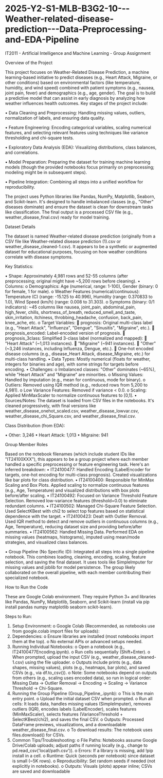 # 2025-Y2-S1-MLB-B3G2-10---Weather-related-disease-prediction---Data-Preprocessing-and-EDA-Pipeline
IT2011 - Artificial Intelligence and Machine Learning - Group Assignment

Overview of the Project

This project focuses on Weather-Related Disease Prediction, a machine learning-based initiative to predict diseases (e.g., Heart Attack, Migraine, or other conditions) based on environmental factors (like temperature, humidity, and wind speed) combined with patient symptoms (e.g., nausea, joint pain, fever) and demographics (e.g., age, gender). The goal is to build a predictive model that can assist in early diagnosis by analyzing how weather influences health outcomes.
Key stages of the project include:
  
  •	Data Cleaning and Preprocessing: Handling missing values, outliers, normalization of labels, and ensuring data quality.
  
  •	Feature Engineering: Encoding categorical variables, scaling numerical features, and selecting relevant features using techniques like variance thresholding and chi-square tests.
  
  •	Exploratory Data Analysis (EDA): Visualizing distributions, class balances, and correlations.
  
  •	Model Preparation: Preparing the dataset for training machine learning models (though the provided notebooks focus primarily on preprocessing; modeling might be in subsequent steps).
  
  •	Pipeline Integration: Combining all steps into a unified workflow for reproducibility.

The project uses Python libraries like Pandas, NumPy, Matplotlib, Seaborn, and Scikit-learn. It's designed to handle imbalanced classes (e.g., "Other" diseases dominate) and ensure the dataset is clean for downstream tasks like classification.
The final output is a processed CSV file (e.g., weather_disease_final.csv) ready for model training.

Dataset Details

The dataset is named Weather-related disease prediction (originally from a CSV file like Weather-related disease prediction (1).csv or weather_disease_cleaned-1.csv). It appears to be a synthetic or augmented dataset for educational purposes, focusing on how weather conditions correlate with disease symptoms.

Key Statistics:

  •	Shape: Approximately 4,981 rows and 52-55 columns (after preprocessing; original might have ~5,200 rows before cleaning).
  •	Columns: 
    o	Demographics: Age (numerical, range: 1-100), Gender (binary: 0 for female, 1 for male).
    o	Weather Features (numerical/continuous): Temperature (C) (range: -15.125 to 40.996), Humidity (range: 0.370833 to 1.0), Wind Speed (km/h) (range: 0.008 to 31.303).
    o	Symptoms (binary: 0/1 indicators): ~45 columns like nausea, joint_pain, abdominal_pain, high_fever, chills, shortness_of_breath, reduced_smell_and_taste, skin_irritation, itchiness, throbbing_headache, confusion, back_pain, knee_ache, etc.
    o	Target Variables: 
      	prognosis: Original multi-class label (e.g., "Heart Attack", "Influenza", "Dengue", "Sinusitis", "Migraine", etc.).
      	prognosis_encoded: Label-encoded version of prognosis.
      	prognosis_3class: Simplified 3-class label (normalized and mapped): 
      	"Heart Attack" (~1,013 instances).
      	"Migraine" (~941 instances).
      	"Other" (~3,246 instances, including Influenza, Dengue, etc.).
      	One-hot encoded disease columns (e.g., disease_Heart Attack, disease_Migraine, etc.) for multi-class handling.
  •	Data Types: Mostly numerical (floats for weather, integers for binaries and age), with some strings for targets before encoding.
  •	Challenges: 
      o	Imbalanced classes: "Other" dominates (~65%), while "Heart Attack" and "Migraine" are minorities.
      o	Missing Values: Handled by imputation (e.g., mean for continuous, mode for binary).
      o	Outliers: Removed using IQR method (e.g., reduced rows from 5,200 to 4,981).
      o	Low Variance Features: Removed if variance < 0.0.
      o	Scaling: Applied MinMaxScaler to normalize continuous features to [0,1].
  •	Sources/Notes: The dataset is loaded from CSV files in the notebooks. It's cleaned progressively, with final versions like weather_disease_onehot_scaled.csv, weather_disease_lowvar.csv, weather_disease_chi_Square.csv, and weather_disease_final.csv.
  
Class Distribution (from EDA):

  •	Other: 3,246
  •	Heart Attack: 1,013
  •	Migraine: 941

Group Member Roles

Based on the notebook filenames (which include student IDs like "IT24100XXX"), this appears to be a group project where each member handled a specific preprocessing or feature engineering task. Here's an inferred breakdown:
•	IT24100477: Handled Encoding (LabelEncoder for targets, one-hot encoding for multi-class prognosis). Created visualizations like bar plots for class distribution.
•	IT24100400: Responsible for MinMax Scaling and Box Plots. Applied scaling to normalize continuous features (e.g., Age, Temperature) and visualized distributions with box plots before/after scaling.
•	IT24100492: Focused on Variance Threshold Feature Selection. Removed low-variance features (threshold=0.0) to eliminate redundant columns.
•	IT24100502: Managed Chi-Square Feature Selection. Used SelectKBest with chi2 to select top features based on statistical dependence with the target.
•	IT24100423: Dealt with Outlier Removal. Used IQR method to detect and remove outliers in continuous columns (e.g., Age, Temperature), reducing dataset size and providing before/after summaries.
•	IT24100562: Handled Missing Data. Performed EDA on missing values (heatmaps, histograms), imputed using mean/mode strategies, and visualized class balances.

•	Group Pipeline (No Specific ID): Integrated all steps into a single pipeline notebook. This combines loading, cleaning, encoding, scaling, feature selection, and saving the final dataset. It uses tools like SimpleImputer for missing values and joblib for model persistence.
The group likely collaborated on the overall pipeline, with each member contributing their specialized notebook.



How to Run the Code

These are Google Colab environment. They require Python 3+ and libraries like Pandas, NumPy, Matplotlib, Seaborn, and Scikit-learn (install via pip install pandas numpy matplotlib seaborn scikit-learn).

Steps to Run:
 1.	Setup Environment: 
    o	Google Colab (Recommended, as notebooks use from google.colab import files for uploads): 
 2.	Dependencies: 
    o	Ensure libraries are installed (most notebooks import them at the top).
    o	No external APIs or advanced setups needed. 
 3.	Running Individual Notebooks: 
    o	Open a notebook (e.g., IT24100477Encoding.ipynb).
    o	Run cells sequentially (Shift+Enter).
    o	When prompted, upload the input CSV (e.g., weather_disease_cleaned-1.csv) using the file uploader.
    o	Outputs include prints (e.g., data shapes, missing values), plots (e.g., heatmaps, bar plots), and saved CSVs (e.g., via df.to_csv()).
    o	Note: Some notebooks depend on outputs from others (e.g., scaling uses encoded data), so run in logical order: Missing Data → Outlier Removal → Encoding → Scaling → Variance Threshold → Chi-Square.
 4.	Running the Group Pipeline (Group_Pipeline_.ipynb): 
    o	This is the main entry point.
    o	Upload the initial dataset CSV when prompted.
    o	Run all cells: It loads data, handles missing values (SimpleImputer), removes outliers (IQR), encodes labels (LabelEncoder), scales features (MinMaxScaler), selects features (VarianceThreshold + SelectKBest/chi2), and saves the final CSV.
    o	Outputs: Processed DataFrame previews, visualizations, and a downloadable weather_disease_final.csv.
    o	To download results: The notebook uses files.download() for CSVs.
 5.	Common Tips/Troubleshooting: 
    o	File Paths: Notebooks assume Google Drive/Colab uploads; adjust paths if running locally (e.g., change to pd.read_csv('local/path.csv')).
    o	Errors: If a library is missing, add !pip install <library> in a cell.
    o	Runtime: Quick (seconds per notebook) since dataset is small (~5K rows).
    o	Reproducibility: Set random seeds if needed (not explicitly in notebooks).
    o	Outputs: Visuals (plots) appear inline; CSVs are saved and downloadable


